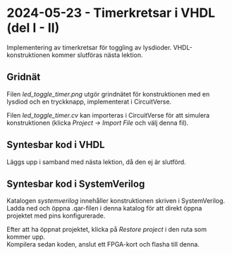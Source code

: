 # 2024-05-23 - Timerkretsar i VHDL (del I - II)

Implementering av timerkretsar för toggling av lysdioder.
VHDL-konstruktionen kommer slutföras nästa lektion.

## Gridnät
Filen *led_toggle_timer.png* utgör grindnätet för konstruktionen med en lysdiod och en tryckknapp, implementerat i CircuitVerse.  

Filen *led_toggle_timer.cv* kan importeras i CircuitVerse för att simulera konstruktionen (klicka *Project -> Import File* och välj denna fil).

## Syntesbar kod i VHDL
Läggs upp i samband med nästa lektion, då den ej är slutförd.

## Syntesbar kod i SystemVerilog
Katalogen *systemverilog* innehåller konstruktionen skriven i SystemVerilog.  
Ladda ned och öppna .qar-filen i denna katalog för att direkt öppna projektet med pins konfigurerade.  

Efter att ha öppnat projektet, klicka på *Restore project* i den ruta som kommer upp.  
Kompilera sedan koden, anslut ett FPGA-kort och flasha till denna.  

